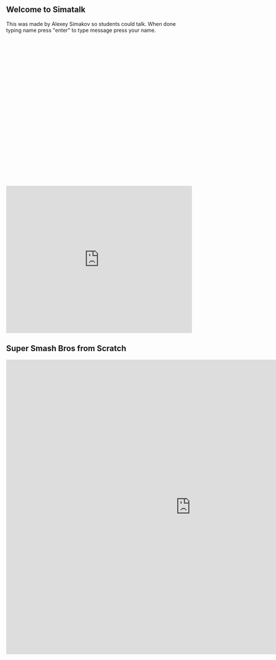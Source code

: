 ## Welcome to Simatalk

This was made by Alexey Simakov so students could talk. When done typing name press "enter" to type message press your name.

<div id="tlkio" data-channel="student-talk" data-theme="theme--minimal" style="width:100%;height:400;"></div><script async src="http://tlk.io/embed.js" type="text/javascript"></script>

<iframe src="https://tlk.io/student-talk" width="100%" height="400" frameborder="0" scrolling="no"></iframe>

## Super Smash Bros from Scratch
<iframe src="https://scratch.mit.edu/projects/318927435/embed" allowtransparency="true" width="1000" height="800" frameborder="0" scrolling="no" allowfullscreen></iframe>
